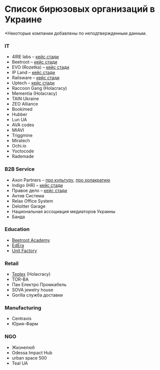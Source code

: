# Список бирюзовых организаций в Украине

\*Некоторые компании добавлены по неподтвержденным данным.

### IT

* 4IRE labs – [кейс стади](https://medium.com/teal-ua/%D0%BE%D0%BF%D1%8B%D1%82-%D0%B2%D0%BD%D0%B5%D0%B4%D1%80%D0%B5%D0%BD%D0%B8%D1%8F-%D1%85%D0%BE%D0%BB%D0%B0%D0%BA%D1%80%D0%B0%D1%82%D0%B8%D0%B8-%D0%B2-4ire-labs-92320569f334)
* Beetroot – [кейс стади](https://medium.com/teal-ua/teal-at-beetroot-6d3b8f5c805c)
* EVO \(Rozetka\) – [кейс стади](https://medium.com/teal-ua/%D1%8F%D0%BA-evo-%D0%B2%D0%BF%D1%80%D0%BE%D0%B2%D0%B0%D0%B4%D0%B6%D1%83%D1%94-%D0%BF%D1%80%D0%B0%D0%BA%D1%82%D0%B8%D0%BA%D0%B8-%D0%B1%D1%96%D1%80%D1%8E%D0%B7%D0%BE%D0%B2%D0%B8%D1%85-%D0%BE%D1%80%D0%B3%D0%B0%D0%BD%D1%96%D0%B7%D0%B0%D1%86%D1%96%D0%B9-%D1%96%D0%BD%D1%82%D0%B5%D1%80%D0%B2%D1%8E-%D1%96%D0%B7-%D0%B2%D1%96%D0%BA%D1%82%D0%BE%D1%80%D0%BE%D0%BC-%D0%BA%D0%B8%D1%80%D0%B8%D1%87%D0%B5%D0%BD%D0%BA%D0%BE-d32a09438ac7)
* IP Land – [кейс стади](https://medium.com/teal-ua/ipland-the-first-holacracy-in-ukraine-c30a51af7979)
* Railsware – [кейс стади](https://dou.ua/lenta/columns/holacracy-strategy/)
* Uptech – [кейс стади](https://medium.com/teal-ua/%D0%BE%D1%80%D0%B3%D0%B0%D0%BD%D1%96%D0%B7%D0%B0%D1%86%D1%96%D1%97-%D0%BC%D0%B0%D0%B9%D0%B1%D1%83%D1%82%D0%BD%D1%8C%D0%BE%D0%B3%D0%BE-%D1%8F%D0%BA-%D0%B2%D0%BF%D1%80%D0%BE%D0%B2%D0%B0%D0%B4%D0%B6%D1%83%D0%B2%D0%B0%D0%BB%D0%B8%D1%81%D1%8F-%D0%B1%D1%96%D1%80%D1%8E%D0%B7%D0%BE%D0%B2%D1%96-%D0%BF%D1%80%D0%B0%D0%BA%D1%82%D0%B8%D0%BA%D0%B8-%D0%B2-%D0%BA%D0%BE%D0%BC%D0%BF%D0%B0%D0%BD%D1%96%D1%97-uptech-92354e7da396)
* Racсoon Gang \(Holacracy\)
* Mementia \(Holacracy\)
* TAIN Ukraine
* ZEO Alliance
* Bookimed
* Hubber
* Lun UA
* AVA codes
* MIAVI
* Triggmine
* Miratech
* Ochi.io
* Yoctocode
* Rademade

### B2B Service

* Axon Partners – [про культуру](https://medium.com/axonpartners/%D0%B1%D0%BB%D0%B0%D0%BA%D0%B8%D1%82%D0%BD%D0%B8%D0%B9-%D0%BE%D0%BA%D0%B5%D0%B0%D0%BD-%D1%96-%D1%84%D1%83%D1%82%D0%B1%D0%BE%D0%BB%D0%BA%D0%B8-%D0%B7-%D0%BC%D0%B0%D1%82%D1%8E%D0%BA%D0%B0%D0%BC%D0%B8-%D0%BD%D0%B0-%D1%80%D0%B8%D0%BD%D0%BA%D1%83-%D1%8E%D1%80%D0%B8%D0%B4%D0%B8%D1%87%D0%BD%D0%B8%D1%85-%D0%BF%D0%BE%D1%81%D0%BB%D1%83%D0%B3-3ed103bf4724), [про холакратию](https://medium.com/axonomist/%D1%85%D0%BE%D0%BB%D0%BE%D0%BA%D1%80%D0%B0%D1%82%D0%B8%D1%8F-%D1%8D%D1%82%D0%BE-%D1%82%D1%80%D0%B5%D1%88-5e7ea7fa1a0c)
* Indigo \(HR\) – [кейс стади](http://verabudean.com/blog/indigo)
* Правое дело – [кейс стади](https://medium.com/teal-ua/holacracy-at-pravoedelo-fba442d4760c)
* Актив Система
* Relax Office System
* Deloitter Garage
* Национальная ассоциация медиаторов Украины
* Банда

### Education

* [Beetroot Academy](https://beetroot.academy/en/)
* [EdEra](https://www.ed-era.com/)
* [Unit Factory](https://unit.ua/en/)

### Retail

* [Teplex](https://teplex.ua/) \(Holacracy\)
* TOR-BA 
* Пан Електро Промкабель
* SOVA jewelry house
* Gorilla служба доставки

### Manufacturing

* Centravis
* Юрия-Фарм

### NGO

* Жизнелюб
* Odessa Impact Hub
* urban space 500
* Teal UA

